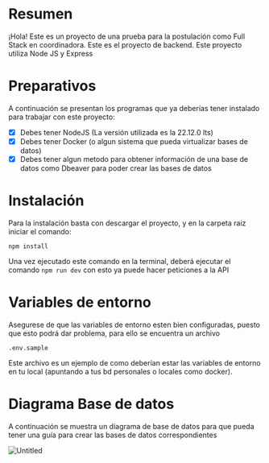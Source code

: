 # Resumen

¡Hola! 
Este es un proyecto de una prueba para la postulación como Full Stack en coordinadora. Este es el proyecto de backend.
Este proyecto utiliza Node JS y Express

# Preparativos

A continuación se presentan los programas que ya deberías tener instalado para trabajar con este proyecto:
- [x] Debes tener NodeJS (La versión utilizada es la 22.12.0 lts)
- [x] Debes tener Docker (o algun sistema que pueda virtualizar bases de datos)
- [x] Debes tener algun metodo para obtener información de una base de datos como Dbeaver para poder crear las bases de datos

# Instalación

Para la instalación basta con descargar el proyecto, y en la carpeta raiz iniciar el comando:
```
npm install
```
Una vez ejecutado este comando en la terminal, deberá ejecutar el comando `npm run dev` con esto ya puede hacer peticiones a la API

# Variables de entorno

Asegurese de que las variables de entorno esten bien configuradas, puesto que esto podrá dar problema, para ello se encuentra un archivo

```
.env.sample
```

Este archivo es un ejemplo de como deberían estar las variables de entorno en tu local (apuntando a tus bd personales o locales como docker).

# Diagrama Base de datos

A continuación se muestra un diagrama de base de datos para que pueda tener una guía para crear las bases de datos correspondientes

![Untitled](https://github.com/user-attachments/assets/c03cc64c-7fb1-4867-8b93-960cc7e6d1ae)
